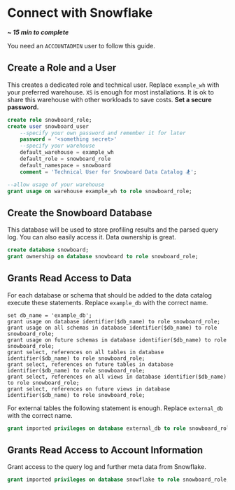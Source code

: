 Connect with Snowflake 
===========
***~ 15 min to complete***

You need an `ACCOUNTADMIN` user to follow this guide. 

## Create a Role and a User
This creates a dedicated role and technical user. Replace `example_wh` with your preferred warehouse. 
`XS` is enough for most installations. It is ok to share this warehouse with other workloads to save costs. 
**Set a secure password.**
```sql
create role snowboard_role;
create user snowboard_user
    --specify your own password and remember it for later
    password = '<something secret>' 
    --specify your warehouse
    default_warehouse = example_wh 
    default_role = snowboard_role
    default_namespace = snowboard
    comment = 'Technical User for Snowboard Data Catalog 🏂';

--allow usage of your warehouse
grant usage on warehouse example_wh to role snowboard_role;
```

## Create the Snowboard Database
This database will be used to store profiling results and the parsed query log. You can also easily access it.
Data ownership is great.
```sql
create database snowboard;
grant ownership on database snowboard to role snowboard_role;
```

## Grants Read Access to Data
For each database or schema that should be added to the data catalog execute these statements.
Replace `example_db` with the correct name.
```mysql
set db_name = 'example_db';
grant usage on database identifier($db_name) to role snowboard_role;
grant usage on all schemas in database identifier($db_name) to role snowboard_role;
grant usage on future schemas in database identifier($db_name) to role snowboard_role;
grant select, references on all tables in database identifier($db_name) to role snowboard_role;
grant select, references on future tables in database identifier($db_name) to role snowboard_role;
grant select, references on all views in database identifier($db_name) to role snowboard_role;
grant select, references on future views in database identifier($db_name) to role snowboard_role;
```

For external tables the following statement is enough. Replace `external_db` with the correct name.
```sql
grant imported privileges on database external_db to role snowboard_role;
```

## Grants Read Access to Account Information
Grant access to the query log and further meta data from Snowflake.
```sql
grant imported privileges on database snowflake to role snowboard_role;
```